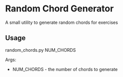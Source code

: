 # Random Chord Generator

A small utility to generate random chords for exercises

## Usage

random_chords.py NUM_CHORDS

Args:
  
- NUM_CHORDS - the number of chords to generate
